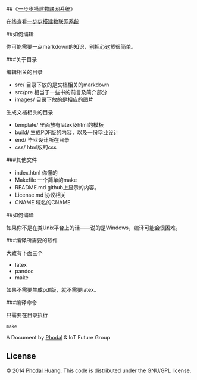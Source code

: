 
##《[一步步搭建物联网系统](http://designiot.phodal.com/)》

在线查看[一步步搭建物联网系统](http://designiot.phodal.com/)

##如何编辑

你可能需要一点markdown的知识，别担心这货很简单。

###关于目录

编辑相关的目录

 - src/ 目录下放的是文档相关的markdown
 - src/pre 相当于一些书的前言及简介部分
 - images/ 目录下放的是相应的图片
 
生成文档相关的目录
 
 - template/ 里面放有latex及html的模板
 - build/ 生成PDF版的内容，以及一份毕业设计
 - end/ 毕业设计所在目录
 - css/ html版的css

###其他文件

 - index.html 你懂的
 - Makefile 一个简单的make
 - README.md github上显示的内容。
 - License.md 协议相关
 - CNAME 域名的CNAME
 
##如何编译

如果你不是在类Unix平台上的话——说的是Windows，编译可能会很困难。

###编译所需要的软件

大致有下面三个

 - latex
 - pandoc
 - make
 
如果不需要生成pdf版，就不需要latex。
  
###编译命令
 
只需要在目录执行
 
    make

A Document by [Phodal](http://www.phodal.com) & IoT Future Group


## License

© 2014 [Phodal Huang](http://www.phodal.com). This code is distributed under the GNU/GPL license.
